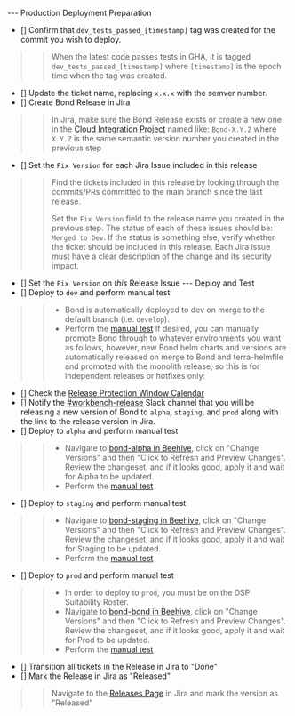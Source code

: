 --- Production Deployment Preparation
* [] Confirm that `dev_tests_passed_[timestamp]` tag was created for the commit you wish to deploy.
>> When the latest code passes tests in GHA, it is tagged `dev_tests_passed_[timestamp]` where `[timestamp]` is the epoch time when the tag was created.
* [] Update the ticket name, replacing `x.x.x` with the semver number.
* [] Create Bond Release in Jira
>> In Jira, make sure the Bond Release exists or create a new one in the [Cloud Integration Project](https://broadworkbench.atlassian.net/projects/CA?selectedItem=com.atlassian.jira.jira-projects-plugin%3Arelease-page) named like: `Bond-X.Y.Z` where `X.Y.Z` is the same semantic version number you created in the previous step
* [] Set the `Fix Version` for each Jira Issue included in this release
>> Find the tickets included in this release by looking through the commits/PRs committed to the main branch since the last release.
>> 
>> Set the `Fix Version` field to the release name you created in the previous step.  The status of each of these issues should be: `Merged to Dev`.  If the status is something else, verify whether the ticket should be included in this release. Each Jira issue must have a clear description of the change and its security impact.
* [] Set the `Fix Version` on _this_ Release Issue 
--- Deploy and Test
* [] Deploy to `dev` and perform manual test
>> * Bond is automatically deployed to dev on merge to the default branch (i.e. `develop`).
>> * Perform the [manual test](https://docs.google.com/document/d/1-SXw-tgt1tb3FEuNCGHWIZJ304POmfz5ragpphlq2Ng/edit?ts=5e964fbe#)
If desired, you can manually promote Bond through to whatever environments you want as follows, however, new Bond helm charts and versions are automatically released on merge to Bond and terra-helmfile and promoted with the monolith release, so this is for independent releases or hotfixes only:
* [] Check the [Release Protection Window Calendar](https://calendar.google.com/calendar/u/0?cid=YnJvYWRpbnN0aXR1dGUub3JnX2ZrMGMxb2E0Ym5rY21rOXEyajY5ZWdtMjljQGdyb3VwLmNhbGVuZGFyLmdvb2dsZS5jb20)
* [] Notify the [#workbench-release](https://broadinstitute.slack.com/archives/C6DTFUCDD) Slack channel that you will be releasing a new version of Bond to `alpha`, `staging`, and `prod` along with the link to the release version in Jira.
* [] Deploy to `alpha` and perform manual test
>> * Navigate to [bond-alpha in Beehive](https://beehive.dsp-devops.broadinstitute.org/environments/alpha/chart-releases/bond), click on "Change Versions" and then "Click to Refresh and Preview Changes". Review the changeset, and if it looks good, apply it and wait for Alpha to be updated.
>> * Perform the [manual test](https://docs.google.com/document/d/1-SXw-tgt1tb3FEuNCGHWIZJ304POmfz5ragpphlq2Ng/edit?ts=5e964fbe#)
* [] Deploy to `staging` and perform manual test
>> * Navigate to [bond-staging in Beehive](https://beehive.dsp-devops.broadinstitute.org/environments/staging/chart-releases/bond), click on "Change Versions" and then "Click to Refresh and Preview Changes". Review the changeset, and if it looks good, apply it and wait for Staging to be updated.
>> * Perform the [manual test](https://docs.google.com/document/d/1-SXw-tgt1tb3FEuNCGHWIZJ304POmfz5ragpphlq2Ng/edit?ts=5e964fbe#)
* [] Deploy to `prod` and perform manual test
>> * In order to deploy to `prod`, you must be on the DSP Suitability Roster.
>> * Navigate to [bond-bond in Beehive](https://beehive.dsp-devops.broadinstitute.org/environments/prod/chart-releases/bond), click on "Change Versions" and then "Click to Refresh and Preview Changes". Review the changeset, and if it looks good, apply it and wait for Prod to be updated.
>> * Perform the [manual test](https://docs.google.com/document/d/1-SXw-tgt1tb3FEuNCGHWIZJ304POmfz5ragpphlq2Ng/edit?ts=5e964fbe#)
* [] Transition all tickets in the Release in Jira to "Done"
* [] Mark the Release in Jira as "Released"
>> Navigate to the [Releases Page](https://broadworkbench.atlassian.net/projects/CA?selectedItem=com.atlassian.jira.jira-projects-plugin%3Arelease-page) in Jira and mark the version as "Released"
